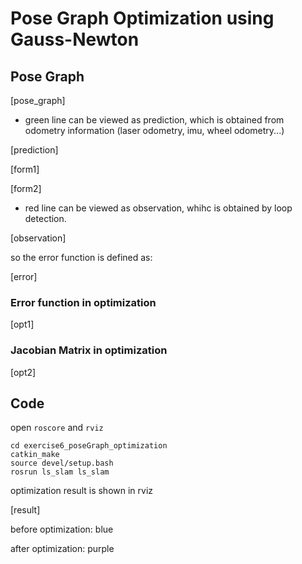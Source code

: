 # Pose Graph Optimization using Gauss-Newton

## Pose Graph

[pose_graph]

+ green line can be viewed as prediction, which is obtained from odometry information (laser odometry, imu, wheel odometry...)

[prediction]

[form1]

[form2]

+ red line can be viewed as observation, whihc is obtained by loop detection.

[observation]

so the error function is defined as:

[error]

### Error function in optimization

[opt1]

### Jacobian Matrix in optimization

[opt2]

## Code

open `roscore` and `rviz`

```
cd exercise6_poseGraph_optimization
catkin_make
source devel/setup.bash
rosrun ls_slam ls_slam
```

optimization result is shown in rviz

[result]

before optimization: blue

after optimization: purple
